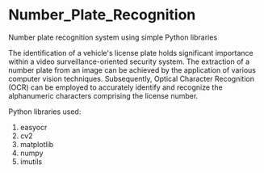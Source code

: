 # Number_Plate_Recognition
Number plate recognition system using simple Python libraries

The identification of a vehicle's license plate holds significant importance within a video surveillance-oriented security system. The extraction of a number plate from an image can be achieved by the application of various computer vision techniques. Subsequently, Optical Character Recognition (OCR) can be employed to accurately identify and recognize the alphanumeric characters comprising the license number.

Python libraries used:
1. easyocr
2. cv2
3. matplotlib
4. numpy
5. imutils



